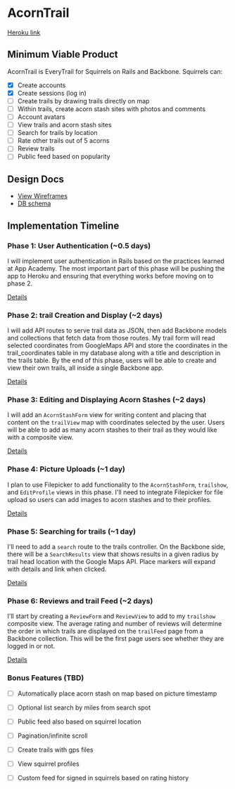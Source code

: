 # AcornTrail

[Heroku link][heroku]

[heroku]: http://acorn-trail.herokuapp.com/

## Minimum Viable Product
AcornTrail is EveryTrail for Squirrels on Rails and Backbone. Squirrels can:

<!-- This is a Markdown checklist. Use it to keep track of your progress! -->

- [x] Create accounts
- [x] Create sessions (log in)
- [ ] Create trails by drawing trails directly on map
- [ ] Within trails, create acorn stash sites with photos and comments
- [ ] Account avatars
- [ ] View trails and acorn stash sites
- [ ] Search for trails by location
- [ ] Rate other trails out of 5 acorns
- [ ] Review trails
- [ ] Public feed based on popularity

## Design Docs
* [View Wireframes][views]
* [DB schema][schema]

[views]: ./docs/views.md
[schema]: ./docs/schema.md

## Implementation Timeline

### Phase 1: User Authentication (~0.5 days)
I will implement user authentication in Rails based on the practices learned at
App Academy. The most important part of this phase will be pushing the app to
Heroku and ensuring that everything works before moving on to phase 2.

[Details][phase-one]

### Phase 2: trail Creation and Display (~2 days)
I will add API routes to serve trail data as JSON, then add Backbone models and
collections that fetch data from those routes. My trail form will read selected
coordinates from GoogleMaps API and store the coordinates in the
trail_coordinates table in my database along with a title and description in the
trails table. By the end of this phase, users will be able to create and view
their own trails, all inside a single Backbone app.

[Details][phase-two]

### Phase 3: Editing and Displaying Acorn Stashes (~2 days)
I will add an `AcornStashForm` view for writing content and placing that content
on the `trailView` map with coordinates selected by the user. Users will be able
to add as many acorn stashes to their trail as they would like with a composite
view.

[Details][phase-three]

### Phase 4: Picture Uploads (~1 day)
I plan to use Filepicker to add functionality to the `AcornStashForm`,
`trailshow`, and `EditProfile` views in this phase. I'll need
to integrate Filepicker for file upload so users can add images to acorn stashes
and to their profiles.

[Details][phase-four]

### Phase 5: Searching for trails (~1 day)
I'll need to add a `search` route to the trails controller. On the Backbone
side, there will be a `SearchResults` view that shows results in a given radius
by trail head location with the Google Maps API. Place markers will expand with
details and link when clicked.

[Details][phase-five]

### Phase 6: Reviews and trail Feed (~2 days)
I'll start by creating a `ReviewForm` and `ReviewView` to add to my `trailshow`
composite view. The average rating and number of reviews will determine the
order in which trails are displayed on the `trailFeed` page from a Backbone
collection. This will be the first page users see whether they are logged in or
not.

[Details][phase-six]

### Bonus Features (TBD)
- [ ] Automatically place acorn stash on map based on picture timestamp
- [ ] Optional list search by miles from search spot
- [ ] Public feed also based on squirrel location
- [ ] Pagination/infinite scroll
- [ ] Create trails with gps files
- [ ] View squirrel profiles
- [ ] Custom feed for signed in squirrels based on rating history


[phase-one]: ./docs/phases/phase1.md
[phase-two]: ./docs/phases/phase2.md
[phase-three]: ./docs/phases/phase3.md
[phase-four]: ./docs/phases/phase4.md
[phase-five]: ./docs/phases/phase5.md
[phase-six]: ./docs/phases/phase6.md
